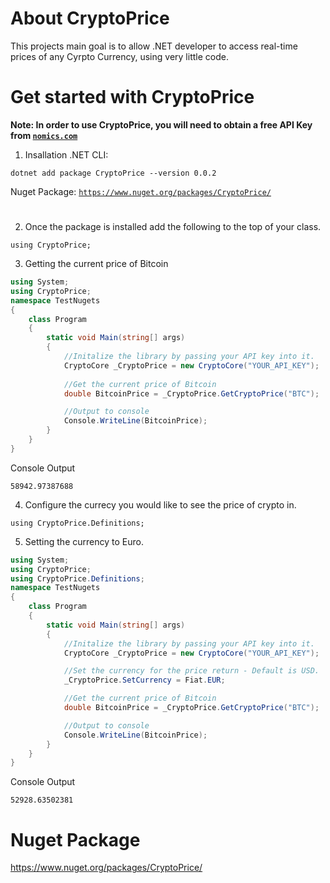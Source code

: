 # About CryptoPrice

This projects main goal is to allow .NET developer to access real-time prices of any Cyrpto Currency, using very little code.

# Get started with CryptoPrice

<b>Note: In order to use CryptoPrice, you will need to obtain a free API Key from [`nomics.com`](https://p.nomics.com/cryptocurrency-bitcoin-api)</b>

1. Insallation
.NET CLI:
```
dotnet add package CryptoPrice --version 0.0.2
```
Nuget Package:
[`https://www.nuget.org/packages/CryptoPrice/`](https://www.nuget.org/packages/CryptoPrice/)
# 

2. Once the package is installed add the following to the top of your class.
```
using CryptoPrice;
```

3. Getting the current price of Bitcoin
```c#
using System;
using CryptoPrice;
namespace TestNugets
{
    class Program
    {
        static void Main(string[] args)
        {
            //Initalize the library by passing your API key into it.
            CryptoCore _CryptoPrice = new CryptoCore("YOUR_API_KEY");
            
            //Get the current price of Bitcoin
            double BitcoinPrice = _CryptoPrice.GetCryptoPrice("BTC");

            //Output to console
            Console.WriteLine(BitcoinPrice);
        }
    }
}
```
Console Output
```
58942.97387688
```

4. Configure the currecy you would like to see the price of crypto in.
```
using CryptoPrice.Definitions;
```

5. Setting the currency to Euro.
```c#
using System;
using CryptoPrice;
using CryptoPrice.Definitions;
namespace TestNugets
{
    class Program
    {
        static void Main(string[] args)
        {
            //Initalize the library by passing your API key into it.
            CryptoCore _CryptoPrice = new CryptoCore("YOUR_API_KEY");

            //Set the currency for the price return - Default is USD.
            _CryptoPrice.SetCurrency = Fiat.EUR;

            //Get the current price of Bitcoin
            double BitcoinPrice = _CryptoPrice.GetCryptoPrice("BTC");

            //Output to console
            Console.WriteLine(BitcoinPrice);
        }
    }
}
```
Console Output
```
52928.63502381
```

# Nuget Package
https://www.nuget.org/packages/CryptoPrice/
